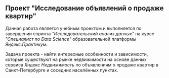 ## Проект "Исследование объявлений о продаже квартир"
Данная работа является учебным проектом и выполняется по завершении спринта _"Исследовательский анализ данных"_ на курсе _"Специалист по Data Science"_ образовательной платформы _Яндекс.Практикум_.    

Задача проекта - найти интересные особенности и зависимости, которые существуют на рынке недвижимости на основе данных сервиса _Яндекс Недвижимость_ по объявлениям о продаже квартир в Санкт-Петербурге и соседних населённых пунктах.
